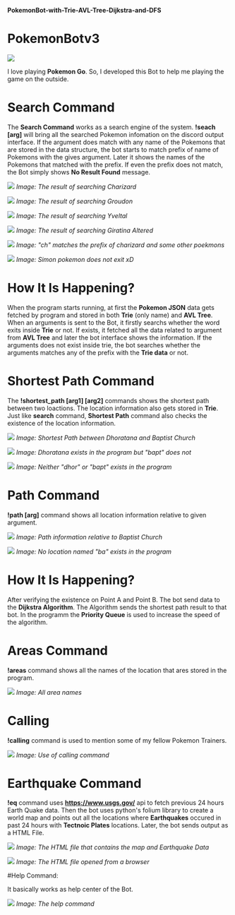 **PokemonBot-with-Trie-AVL-Tree-Dijkstra-and-DFS**
# PokemonBotv3

![](Readme%20Screendshots/pokemonbot.png)

I love playing **Pokemon Go**. So, I developed this Bot to help me playing the game on the outside.


# Search Command

The **Search Command** works as a search engine of the system. **!seach [arg]** will bring all the searched Pokemon infomation on the discord output interface. If the argument does match with any name of the Pokemons that are stored in the data structure, the bot starts to match prefix of name of Pokemons with the gives argument. Later it shows the names of the Pokemons that matched with the prefix. If even the prefix does not match, the Bot simply shows **No Result Found** message.

![](Readme%20Screendshots/search_charizard.png)
_Image: The result of searching Charizard_

![](Readme%20Screendshots/search_groudon.png)
_Image: The result of searching Groudon_

![](Readme%20Screendshots/search_yveltal.png)
_Image: The result of searching Yveltal_

![](Readme%20Screendshots/search_giratina.png)
_Image: The result of searching Giratina Altered_

![](Readme%20Screendshots/search_ch.png)
_Image: "ch" matches the prefix of charizard and some other poekmons_

![](Readme%20Screendshots/search_no_result.png)
_Image: Simon pokemon does not exit xD_

# How It Is Happening?

When the program starts running, at first the **Pokemon JSON** data gets fetched by program and stored in both **Trie** (only name) and **AVL Tree**. When an arguments is sent to the Bot, it firstly searchs whether the word exits inside **Trie** or not. If exists, it fetched all the data related to argument from **AVL Tree** and later the bot interface shows the information. If the arguments does not exist inside trie, the bot searches whether the arguments matches any of the prefix with the **Trie data** or not.

# Shortest Path Command

The **!shortest_path [arg1] [arg2]** commands shows the shortest path between two loactions. The location information also gets stored in **Trie**. Just like **search** command, **Shortest Path** command also checks the existence of the location information.

![](Readme%20Screendshots/shortest_path_dhor_bapt.png)
_Image: Shortest Path between Dhoratana and Baptist Church_

![](Readme%20Screendshots/shortest_path_one_correct_one_wrong.png)
_Image: Dhoratana exists in the program but "bapt" does not_

![](Readme%20Screendshots/shortest_path_neither_exits.png)
_Image: Neither "dhor" or "bapt" exists in the program_

# Path Command

**!path [arg]** command shows all location information relative to given argument.

![](Readme%20Screendshots/path_baptist_church.png)
_Image: Path information relative to Baptist Church_

![](Readme%20Screendshots/wrong_path.png)
_Image: No location named "ba" exists in the program_

# How It Is Happening?

After verifying the existence on Point A and Point B. The bot send data to the **Dijkstra Algorithm**. The Algorithm sends the shortest path result to that bot. In the programm the **Priority Queue** is used to increase the speed of the algorithm.

# Areas Command

**!areas** command shows all the names of the location that ares stored in the program.

![](Readme%20Screendshots/areas.png)
_Image: All area names_

# Calling

**!calling** command is used to mention some of my fellow Pokemon Trainers.

![](Readme%20Screendshots/calling.png)
_Image: Use of calling command_

# Earthquake Command

**!eq** command uses **https://www.usgs.gov/** api to fetch previous 24 hours Earth Quake data. Then the bot uses python's folium library to create a world map and points out all the locations where **Earthquakes** occured in past 24 hours with **Tectnoic Plates** locations. Later, the bot sends output as a HTML File.

![](Readme%20Screendshots/eq.png)
_Image: The HTML file that contains the map and Earthquake Data_

![](Readme%20Screendshots/map.png)
_Image: The HTML file opened from a browser_

#Help Command:

It basically works as help center of the Bot.

![](Readme%20Screendshots/help.png)
_Image: The help command_











